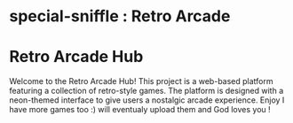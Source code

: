 # special-sniffle : Retro Arcade 

# Retro Arcade Hub

Welcome to the Retro Arcade Hub! This project is a web-based platform featuring a collection of retro-style games. The platform is designed with a neon-themed interface to give users a nostalgic arcade experience.
Enjoy I have more games too :) will eventualy upload them and God loves you !
